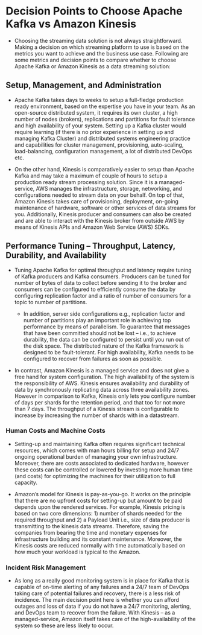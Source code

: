 # Decision Points to Choose Apache Kafka vs Amazon Kinesis
* Choosing the streaming data solution is not always straightforward. Making a decision on which streaming platform to use is based on the metrics you want to achieve and the business use case. Following are some metrics and decision points to compare whether to choose Apache Kafka or Amazon Kinesis as a data streaming solution:

## Setup, Management, and Administration
* Apache Kafka takes days to weeks to setup a full-fledge production ready environment, based on the expertise you have in your team. As an open-source distributed system, it requires its own cluster, a high number of nodes (brokers), replications and partitions for fault tolerance and high availability of your system.  Setting up a Kafka cluster would require learning (if there is no prior experience in setting up and managing Kafka Cluster) and distributed systems engineering practice and capabilities for cluster management, provisioning, auto-scaling, load-balancing, configuration management, a lot of distributed DevOps etc.

* On the other hand, Kinesis is comparatively easier to setup than Apache Kafka and may take a maximum of couple of hours to setup a production ready stream processing solution. Since it is a managed-service, AWS manages the infrastructure, storage, networking, and configurations needed to stream data on your behalf. On top of that, Amazon Kinesis takes care of provisioning, deployment, on-going maintenance of hardware, software or other services of data streams for you. Additionally, Kinesis producer and consumers can also be created and are able to interact with the Kinesis broker from outside AWS by means of Kinesis APIs and Amazon Web Service (AWS) SDKs.

## Performance Tuning – Throughput, Latency, Durability, and Availability
* Tuning Apache Kafka for optimal throughput and latency require tuning of Kafka producers and Kafka consumers. Producers can be tuned for number of bytes of data to collect before sending it to the broker and consumers can be configured to efficiently consume the data by configuring replication factor and a ratio of number of consumers for a topic to number of partitions.
  *  In addition, server side configurations e.g., replication factor and number of partitions  play an important role in achieving top performance by means of parallelism. To guarantee that messages that have been committed should not be lost – i.e., to achieve durability, the data can be configured to persist until you run out of the disk space. The distributed nature of the Kafka framework is designed to be fault-tolerant. For high availability, Kafka  needs to be configured to recover from failures as soon as possible.
  
* In contrast, Amazon Kinesis is a managed service and does not give a free hand for system configuration. The high availability of the system is the responsibility of AWS. Kinesis ensures availability and durability of data by synchronously replicating data across three availability zones. However in comparison to Kafka, Kinesis only lets you configure number of days per shards for the retention period, and that too for not more than 7 days. The throughput of a Kinesis stream is configurable to increase by increasing the number of shards with in a datastream.

### Human Costs and Machine Costs
* Setting-up and maintaining Kafka often requires significant technical resources, which comes with man hours billing for setup and 24/7 ongoing operational burden of managing your own infrastructure. Moreover, there are costs associated to dedicated hardware, however these costs can be controlled or lowered by investing more human time (and costs) for optimizing the machines for their utilization to full capacity.

* Amazon’s model for Kinesis is pay-as-you-go. It works  on the principle that there are no upfront costs for setting-up but amount to be paid depends upon the rendered services. For example, Kinesis pricing is based on two core dimensions: 1) number of shards needed for the required throughput and 2) a Payload Unit i.e., size of data producer is transmitting to the kinesis data streams. Therefore, saving the companies from bearing the time and monetary expenses for infrastructure building and its constant maintenance. Moreover, the Kinesis costs are reduced normally with time automatically based on how much your workload is typical to the Amazon.

### Incident Risk Management
* As long as a really good monitoring system is in place for Kafka that is capable of on-time alerting of any failures and a 24/7 team of DevOps taking care of potential failures and recovery, there is a less risk of incidence. The main decision point here is whether you can afford outages and loss of data if you do not have a 24/7 monitoring, alerting, and DevOps team to recover from the failure. With Kinesis – as a managed-service,  Amazon itself takes care of the high-availability of the system so these are less likely to occur.
